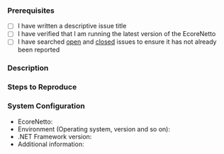 ### Prerequisites

- [ ] I have written a descriptive issue title
- [ ] I have verified that I am running the latest version of the EcoreNetto
- [ ] I have searched [open](https://github.com/STARIONGROUP/EcoreNetto/issues) and [closed](https://github.com/STARIONGROUP/EcoreNetto/issues?q=is%3Aissue+is%3Aclosed) issues to ensure it has not already been reported

### Description
<!-- A description of the bug or feature -->

### Steps to Reproduce
<!-- List of steps, sample code, failing test or link to a project that reproduces the behavior -->

### System Configuration
<!-- Tell us about the environment where you are experiencing the bug -->

- EcoreNetto:
- Environment (Operating system, version and so on):
- .NET Framework version:
- Additional information:

<!-- Thanks for reporting the issue to EcoreNetto! -->